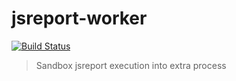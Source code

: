 # jsreport-worker
[![Build Status](https://travis-ci.org/jsreport/jsreport-worker.png?branch=master)](https://travis-ci.org/jsreport/jsreport-worker)

> Sandbox jsreport execution into extra process
